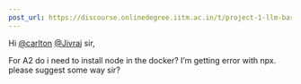 ```yaml
---
post_url: https://discourse.onlinedegree.iitm.ac.in/t/project-1-llm-based-automation-agent-discussion-thread-tds-jan-2025/164277/360
---
```

Hi [@carlton](/u/carlton) [@Jivraj](/u/jivraj) sir,

For A2 do i need to install node in the docker? I’m getting error with npx.  
please suggest some way sir?